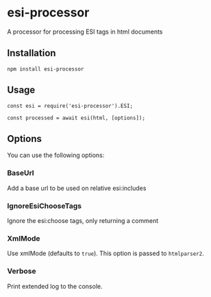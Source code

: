 # esi-processor
A processor for processing ESI tags in html documents

## Installation
```node
npm install esi-processor
```

## Usage

```node
const esi = require('esi-processor').ESI;

const processed = await esi(html, [options]);
```

## Options
You can use the following options:

### BaseUrl
Add a base url to be used on relative esi:includes

### IgnoreEsiChooseTags
Ignore the esi:choose tags, only returning a comment

### XmlMode
Use xmlMode (defaults to `true`). This option is passed to `htmlparser2`.

### Verbose
Print extended log to the console.
